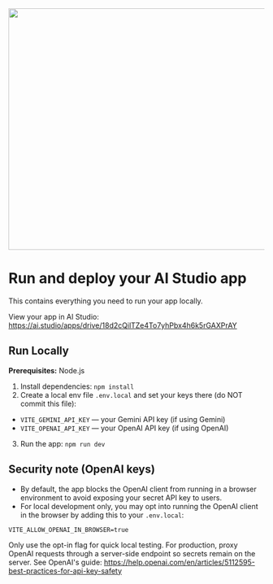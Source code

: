 <div align="center">
<img width="1200" height="475" alt="GHBanner" src="https://github.com/user-attachments/assets/0aa67016-6eaf-458a-adb2-6e31a0763ed6" />
</div>

# Run and deploy your AI Studio app

This contains everything you need to run your app locally.

View your app in AI Studio: https://ai.studio/apps/drive/18d2cQilTZe4To7yhPbx4h6k5rGAXPrAY

## Run Locally

**Prerequisites:**  Node.js


1. Install dependencies:
   `npm install`
2. Create a local env file `.env.local` and set your keys there (do NOT commit this file):

- `VITE_GEMINI_API_KEY` — your Gemini API key (if using Gemini)
- `VITE_OPENAI_API_KEY` — your OpenAI API key (if using OpenAI)
3. Run the app:
   `npm run dev`

Security note (OpenAI keys)
---------------------------------
- By default, the app blocks the OpenAI client from running in a browser environment to avoid exposing your secret API key to users.
- For local development only, you may opt into running the OpenAI client in the browser by adding this to your `.env.local`:

```
VITE_ALLOW_OPENAI_IN_BROWSER=true
```

Only use the opt-in flag for quick local testing. For production, proxy OpenAI requests through a server-side endpoint so secrets remain on the server. See OpenAI's guide: https://help.openai.com/en/articles/5112595-best-practices-for-api-key-safety
